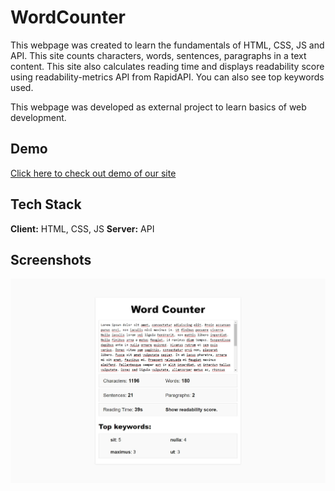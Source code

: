 # WordCounter

This webpage was created to learn the fundamentals of HTML, CSS, JS and API. This site counts characters, words, sentences, paragraphs in a text content. This site also calculates reading time and displays readability score using readability-metrics API from RapidAPI. You can also see top keywords used. 

This webpage was developed as external project to learn basics of web development.

## Demo

[Click here to check out demo of our site](rawatshruti.github.io/WordCounter/)


## Tech Stack

**Client:** HTML, CSS, JS
**Server:** API

## Screenshots

![Home Page](https://github.com/RawatShruti/images_pvt/blob/main/Word%20Counter%20Screenshots/Word%20Counter.jpeg)
